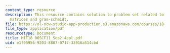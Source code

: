 ```yaml
---
content_type: resource
description: This resource contains solution to problem set related to orthogonal
  matrices and gram-schmidt.
file: https://ol-ocw-studio-app-production.s3.amazonaws.com/courses/18-06sc-linear-algebra-fall-2011/e1f9595692038807071733916a514cbd_MIT18_06SCF11_Ses2.4sol.pdf
file_type: application/pdf
resourcetype: Document
title: MIT18_06SCF11_Ses2.4sol.pdf
uid: e1f95956-9203-8807-0717-33916a514cbd
---
```

